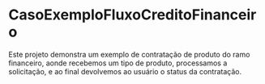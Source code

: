 # CasoExemploFluxoCreditoFinanceiro
Este projeto demonstra um exemplo de contratação de produto do ramo financeiro, aonde recebemos um tipo de produto, processamos a solicitação, e ao final devolvemos ao usuário o status da contratação.
